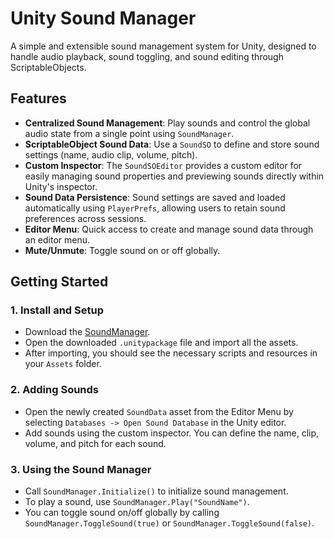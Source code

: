 # Unity Sound Manager

A simple and extensible sound management system for Unity, designed to handle audio playback, sound toggling, and sound editing through ScriptableObjects.

## Features

- **Centralized Sound Management**: Play sounds and control the global audio state from a single point using `SoundManager`.
- **ScriptableObject Sound Data**: Use a `SoundSO` to define and store sound settings (name, audio clip, volume, pitch).
- **Custom Inspector**: The `SoundSOEditor` provides a custom editor for easily managing sound properties and previewing sounds directly within Unity's inspector.
- **Sound Data Persistence**: Sound settings are saved and loaded automatically using `PlayerPrefs`, allowing users to retain sound preferences across sessions.
- **Editor Menu**: Quick access to create and manage sound data through an editor menu.
- **Mute/Unmute**: Toggle sound on or off globally.

## Getting Started

### 1. Install and Setup
- Download the [SoundManager](#../SoundManager.unitypackage).
- Open the downloaded `.unitypackage` file and import all the assets.
- After importing, you should see the necessary scripts and resources in your `Assets` folder.

### 2. Adding Sounds
- Open the newly created `SoundData` asset from the Editor Menu by selecting `Databases -> Open Sound Database` in the Unity editor.
- Add sounds using the custom inspector. You can define the name, clip, volume, and pitch for each sound.

### 3. Using the Sound Manager
- Call `SoundManager.Initialize()` to initialize sound management.
- To play a sound, use `SoundManager.Play("SoundName")`.
- You can toggle sound on/off globally by calling `SoundManager.ToggleSound(true)` or `SoundManager.ToggleSound(false)`.
